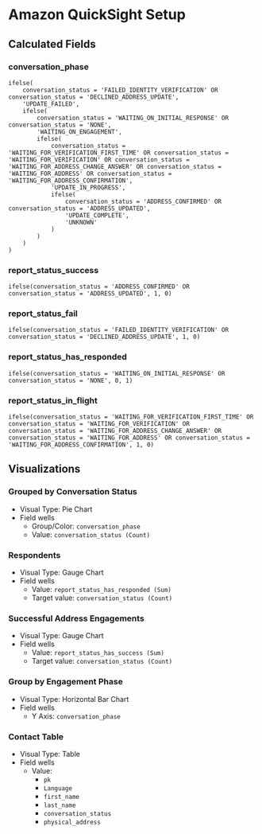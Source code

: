 # Amazon QuickSight Setup

## Calculated Fields

### conversation_phase

    ifelse(
        conversation_status = 'FAILED_IDENTITY_VERIFICATION' OR conversation_status = 'DECLINED_ADDRESS_UPDATE',
        'UPDATE_FAILED',
        ifelse(
            conversation_status = 'WAITING_ON_INITIAL_RESPONSE' OR conversation_status = 'NONE',
            'WAITING_ON_ENGAGEMENT',
            ifelse(
                conversation_status = 'WAITING_FOR_VERIFICATION_FIRST_TIME' OR conversation_status = 'WAITING_FOR_VERIFICATION' OR conversation_status = 'WAITING_FOR_ADDRESS_CHANGE_ANSWER' OR conversation_status = 'WAITING_FOR_ADDRESS' OR conversation_status = 'WAITING_FOR_ADDRESS_CONFIRMATION',
                'UPDATE_IN_PROGRESS',
                ifelse(
                    conversation_status = 'ADDRESS_CONFIRMED' OR conversation_status = 'ADDRESS_UPDATED',
                    'UPDATE_COMPLETE',
                    'UNKNOWN'
                )
            )
        )       
    )

### report_status_success

    ifelse(conversation_status = 'ADDRESS_CONFIRMED' OR conversation_status = 'ADDRESS_UPDATED', 1, 0)

### report_status_fail

    ifelse(conversation_status = 'FAILED_IDENTITY_VERIFICATION' OR conversation_status = 'DECLINED_ADDRESS_UPDATE', 1, 0)

### report_status_has_responded

    ifelse(conversation_status = 'WAITING_ON_INITIAL_RESPONSE' OR conversation_status = 'NONE', 0, 1)

### report_status_in_flight

    ifelse(conversation_status = 'WAITING_FOR_VERIFICATION_FIRST_TIME' OR conversation_status = 'WAITING_FOR_VERIFICATION' OR conversation_status = 'WAITING_FOR_ADDRESS_CHANGE_ANSWER' OR conversation_status = 'WAITING_FOR_ADDRESS' OR conversation_status = 'WAITING_FOR_ADDRESS_CONFIRMATION', 1, 0)

## Visualizations

### Grouped by Conversation Status

- Visual Type: Pie Chart
- Field wells
  - Group/Color: `conversation_phase`
  - Value: `conversation_status (Count)`

### Respondents

- Visual Type: Gauge Chart
- Field wells
  - Value: `report_status_has_responded (Sum)`
  - Target value: `conversation_status (Count)`

### Successful Address Engagements

- Visual Type: Gauge Chart
- Field wells
  - Value: `report_status_has_success (Sum)`
  - Target value: `conversation_status (Count)`

### Group by Engagement Phase

- Visual Type: Horizontal Bar Chart
- Field wells
  - Y Axis: `conversation_phase`

### Contact Table

- Visual Type: Table
- Field wells
  - Value:
    - `pk`
    - `Language`
    - `first_name`
    - `last_name`
    - `conversation_status`
    - `physical_address`
